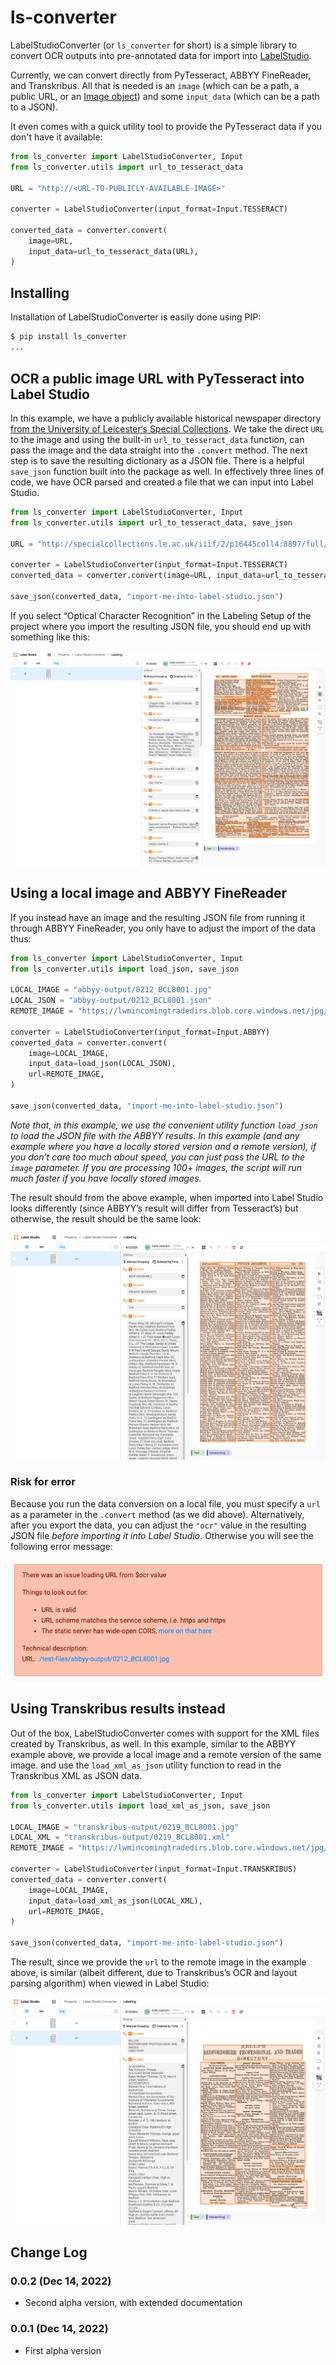 # ls-converter

LabelStudioConverter (or `ls_converter` for short) is a simple library to convert OCR outputs into pre-annotated data for import into [LabelStudio](https://github.com/heartexlabs/label-studio).

Currently, we can convert directly from PyTesseract, ABBYY FineReader, and Transkribus. All that is needed is an `image` (which can be a path, a public URL, or an [Image object](https://github.com/python-pillow/Pillow)) and some `input_data` (which can be a path to a JSON).

It even comes with a quick utility tool to provide the PyTesseract data if you don't have it available:

```py
from ls_converter import LabelStudioConverter, Input
from ls_converter.utils import url_to_tesseract_data

URL = "http://<URL-TO-PUBLICLY-AVAILABLE-IMAGE>"

converter = LabelStudioConverter(input_format=Input.TESSERACT)

converted_data = converter.convert(
    image=URL,
    input_data=url_to_tesseract_data(URL),
)
```

## Installing

Installation of LabelStudioConverter is easily done using PIP:

```sh
$ pip install ls_converter
...
```

## OCR a public image URL with PyTesseract into Label Studio

In this example, we have a publicly available historical newspaper directory [from the University of Leicester‘s Special Collections](https://specialcollections.le.ac.uk/digital/collection/p16445coll4/id/52629/rec/1). We take the direct `URL` to the image and using the built-in `url_to_tesseract_data` function, can pass the image and the data straight into the `.convert` method. The next step is to save the resulting dictionary as a JSON file. There is a helpful `save_json` function built into the package as well. In effectively three lines of code, we have OCR parsed and created a file that we can input into Label Studio.

```py
from ls_converter import LabelStudioConverter, Input
from ls_converter.utils import url_to_tesseract_data, save_json

URL = "http://specialcollections.le.ac.uk/iiif/2/p16445coll4:8897/full/730,/0/default.jpg?page=27"

converter = LabelStudioConverter(input_format=Input.TESSERACT)
converted_data = converter.convert(image=URL, input_data=url_to_tesseract_data(URL))

save_json(converted_data, "import-me-into-label-studio.json")
```

If you select “Optical Character Recognition” in the Labeling Setup of the project where you import the resulting JSON file, you should end up with something like this:

![Label Studio interface after importing PyTesseract’s resulting JSON](img/label-studio.png)

## Using a local image and ABBYY FineReader

If you instead have an image and the resulting JSON file from running it through ABBYY FineReader, you only have to adjust the import of the data thus:

```py
from ls_converter import LabelStudioConverter, Input
from ls_converter.utils import load_json, save_json

LOCAL_IMAGE = "abbyy-output/0212_BCL8001.jpg"
LOCAL_JSON = "abbyy-output/0212_BCL8001.json"
REMOTE_IMAGE = "https://lwmincomingtradedirs.blob.core.windows.net/jpg/0212_BCL8001.jpg"

converter = LabelStudioConverter(input_format=Input.ABBYY)
converted_data = converter.convert(
    image=LOCAL_IMAGE,
    input_data=load_json(LOCAL_JSON),
    url=REMOTE_IMAGE,
)

save_json(converted_data, "import-me-into-label-studio.json")
```

_Note that, in this example, we use the convenient utility function `load_json` to load the JSON file with the ABBYY results. In this example (and any example where you have a locally stored version and a remote version), if you don’t care too much about speed, you can just pass the URL to the `image` parameter. If you are processing 100+ images, the script will run much faster if you have locally stored images._

The result should from the above example, when imported into Label Studio looks differently (since ABBYY’s result will differ from Tesseract’s) but otherwise, the result should be the same look:

![Label Studio interface after importing ABBYY FineReader’s resulting JSON](img/abbyy-result.png)

### Risk for error

Because you run the data conversion on a local file, you must specify a `url` as a parameter in the `.convert` method (as we did above). Alternatively, after you export the data, you can adjust the `"ocr"` value in the resulting JSON file _before importing it into Label Studio_. Otherwise you will see the following error message:

![Label Studio error message after importing faulty JSON](img/local-file-error.png)

## Using Transkribus results instead

Out of the box, LabelStudioConverter comes with support for the XML files created by Transkribus, as well. In this example, similar to the ABBYY example above, we provide a local image and a remote version of the same image. and use the `load_xml_as_json` utility function to read in the Transkribus XML as JSON data.

```py
from ls_converter import LabelStudioConverter, Input
from ls_converter.utils import load_xml_as_json, save_json

LOCAL_IMAGE = "transkribus-output/0219_BCL8001.jpg"
LOCAL_XML = "transkribus-output/0219_BCL8001.xml"
REMOTE_IMAGE = "https://lwmincomingtradedirs.blob.core.windows.net/jpg/0219_BCL8001.jpg"

converter = LabelStudioConverter(input_format=Input.TRANSKRIBUS)
converted_data = converter.convert(
    image=LOCAL_IMAGE,
    input_data=load_xml_as_json(LOCAL_XML),
    url=REMOTE_IMAGE,
)

save_json(converted_data, "import-me-into-label-studio.json")
```

The result, since we provide the `url` to the remote image in the example above, is similar (albeit different, due to Transkribus’s OCR and layout parsing algorithm) when viewed in Label Studio:

![Label Studio interface after importing Transkribus’s resulting JSON](img/transkribus-result.png)

## Change Log

### 0.0.2 (Dec 14, 2022)

- Second alpha version, with extended documentation

### 0.0.1 (Dec 14, 2022)

- First alpha version
